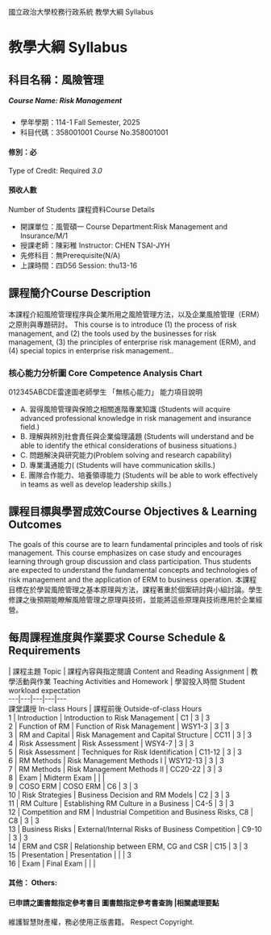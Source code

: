 國立政治大學校務行政系統 教學大綱 Syllabus
# 教學大綱 Syllabus
##  科目名稱：風險管理
#####  Course Name: Risk Management
  * 學年學期：114-1 Fall Semester, 2025 
  * 科目代碼：358001001 Course No.358001001
#### 修別：必
Type of Credit: Required 
_3.0_
#### 預收人數
Number of Students
課程資料Course Details
  * 開課單位：風管碩一 Course Department:Risk Management and Insurance/M/1 
  * 授課老師：陳彩稚 Instructor: CHEN TSAI-JYH 
  * 先修科目：無Prerequisite(N/A)
  * 上課時間：四D56 Session: thu13-16
##  課程簡介Course Description
本課程介紹風險管理程序與企業所用之風險管理方法，以及企業風險管理（ERM）之原則與專題研討。
This course is to introduce (1) the process of risk management, and (2) the tools used by the businesses for risk management, (3) the principles of enterprise risk management (ERM), and (4) special topics in enterprise risk management..
###  核心能力分析圖 Core Competence Analysis Chart
012345ABCDE雷達圖老師學生
「無核心能力」 
能力項目說明
  * A. 習得風險管理與保險之相關進階專業知識 (Students will acquire advanced professional knowledge in risk management and insurance field.)
  * B. 理解與辨別社會責任與企業倫理議題 (Students will understand and be able to identify the ethical considerations of business situations.)
  * C. 問題解決與研究能力(Problem solving and research capability)
  * D. 專業溝通能力( (Students will have communication skills.)
  * E. 團隊合作能力、培養領導能力 (Students will be able to work effectively in teams as well as develop leadership skills.)
##  課程目標與學習成效Course Objectives & Learning Outcomes 
The goals of this course are to learn fundamental principles and tools of risk management. This course emphasizes on case study and encourages learning through group discussion and class participation. Thus students are expected to understand the fundamental concepts and technologies of risk management and the application of ERM to business operation.
本課程目標在於學習風險管理之基本原理與方法，課程著重於個案研討與小組討論。學生修課之後預期能瞭解風險管理之原理與技術，並能將這些原理與技術應用於企業經營。
##  每周課程進度與作業要求 Course Schedule & Requirements
|  課程主題 Topic |  課程內容與指定閱讀 Content and Reading Assignment |  教學活動與作業 Teaching Activities and Homework |  學習投入時間 Student workload expectation  
---|---|---|---|---  
課堂講授 In-class Hours |  課程前後 Outside-of-class Hours  
1 |  Introduction |  Introduction to Risk Management |  C1 |  3 |  3  
2 |  Function of RM |  Function of Risk Management |  WSY1-3 |  3 |  3  
3 |  RM and Capital |  Risk Management and Capital Structure |  CC11 |  3 |  3  
4 |  Risk Assessment |  Risk Assessment |  WSY4-7 |  3 |  3  
5 |  Risk Assessment |  Techniques for Risk Identification |  C11-12 |  3 |  3  
6 |  RM Methods |  Risk Management Methods I |  WSY12-13 |  3 |  3  
7 |  RM Methods |  Risk Management Methods II |  CC20-22 |  3 |  3  
8 |  Exam |  Midterm Exam |  |  |   
9 |  COSO ERM |  COSO ERM |  C6 |  3 |  3  
10 |  Risk Strategies |  Business Decision and RM Models |  C2 |  3 |  3  
11 |  RM Culture |  Establishing RM Culture in a Business |  C4-5 |  3 |  3  
12 |  Competition and RM |  Industrial Competition and Business Risks, C8 |  C8 |  3 |  3  
13 |  Business Risks |  External/Internal Risks of Business Competition |  C9-10 |  3 |  3  
14 |  ERM and CSR |  Relationship between ERM, CG and CSR |  C15 |  3 |  3  
15 |  Presentation |  Presentation |  |  |  3  
16 |  Exam |  Final Exam |  |  |   
####  其他： Others:
####  已申請之圖書館指定參考書目  圖書館指定參考書查詢 |相關處理要點
維護智慧財產權，務必使用正版書籍。 Respect Copyright.